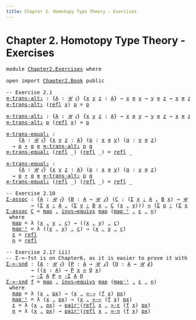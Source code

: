 ```yaml
---
title: Chapter 2. Homotopy Type Theory - Exercises
---
```


# Chapter 2. Homotopy Type Theory - Exercises

<pre class="Agda"><a id="116" class="Keyword">module</a> <a id="123" href="Chapter2.Exercises.html" class="Module">Chapter2.Exercises</a> <a id="142" class="Keyword">where</a>

<a id="149" class="Keyword">open</a> <a id="154" class="Keyword">import</a> <a id="161" href="Chapter2.Book.html" class="Module">Chapter2.Book</a> <a id="175" class="Keyword">public</a>

<a id="183" class="Comment">-- Exercise 2.1</a>
<a id="≡-trans-alt₁"></a><a id="199" href="Chapter2.Exercises.html#199" class="Function">≡-trans-alt₁</a> <a id="212" class="Symbol">:</a> <a id="214" class="Symbol">{</a><a id="215" href="Chapter2.Exercises.html#215" class="Bound">A</a> <a id="217" class="Symbol">:</a> <a id="219" href="Chapter1.Book.html#345" class="Function">𝒰</a> <a id="221" href="Chapter1.Book.html#328" class="Generalizable">𝒾</a><a id="222" class="Symbol">}</a> <a id="224" class="Symbol">{</a><a id="225" href="Chapter2.Exercises.html#225" class="Bound">x</a> <a id="227" href="Chapter2.Exercises.html#227" class="Bound">y</a> <a id="229" href="Chapter2.Exercises.html#229" class="Bound">z</a> <a id="231" class="Symbol">:</a> <a id="233" href="Chapter2.Exercises.html#215" class="Bound">A</a><a id="234" class="Symbol">}</a> <a id="236" class="Symbol">→</a> <a id="238" href="Chapter2.Exercises.html#225" class="Bound">x</a> <a id="240" href="Chapter1.Book.html#4615" class="Function Operator">≡</a> <a id="242" href="Chapter2.Exercises.html#227" class="Bound">y</a> <a id="244" class="Symbol">→</a> <a id="246" href="Chapter2.Exercises.html#227" class="Bound">y</a> <a id="248" href="Chapter1.Book.html#4615" class="Function Operator">≡</a> <a id="250" href="Chapter2.Exercises.html#229" class="Bound">z</a> <a id="252" class="Symbol">→</a> <a id="254" href="Chapter2.Exercises.html#225" class="Bound">x</a> <a id="256" href="Chapter1.Book.html#4615" class="Function Operator">≡</a> <a id="258" href="Chapter2.Exercises.html#229" class="Bound">z</a>
<a id="260" href="Chapter2.Exercises.html#199" class="Function">≡-trans-alt₁</a> <a id="273" class="Symbol">(</a><a id="274" href="Chapter1.Book.html#4575" class="InductiveConstructor">refl</a> <a id="279" href="Chapter2.Exercises.html#279" class="Bound">x</a><a id="280" class="Symbol">)</a> <a id="282" href="Chapter2.Exercises.html#282" class="Bound">p</a> <a id="284" class="Symbol">=</a> <a id="286" href="Chapter2.Exercises.html#282" class="Bound">p</a>

<a id="≡-trans-alt₂"></a><a id="289" href="Chapter2.Exercises.html#289" class="Function">≡-trans-alt₂</a> <a id="302" class="Symbol">:</a> <a id="304" class="Symbol">{</a><a id="305" href="Chapter2.Exercises.html#305" class="Bound">A</a> <a id="307" class="Symbol">:</a> <a id="309" href="Chapter1.Book.html#345" class="Function">𝒰</a> <a id="311" href="Chapter1.Book.html#328" class="Generalizable">𝒾</a><a id="312" class="Symbol">}</a> <a id="314" class="Symbol">{</a><a id="315" href="Chapter2.Exercises.html#315" class="Bound">x</a> <a id="317" href="Chapter2.Exercises.html#317" class="Bound">y</a> <a id="319" href="Chapter2.Exercises.html#319" class="Bound">z</a> <a id="321" class="Symbol">:</a> <a id="323" href="Chapter2.Exercises.html#305" class="Bound">A</a><a id="324" class="Symbol">}</a> <a id="326" class="Symbol">→</a> <a id="328" href="Chapter2.Exercises.html#315" class="Bound">x</a> <a id="330" href="Chapter1.Book.html#4615" class="Function Operator">≡</a> <a id="332" href="Chapter2.Exercises.html#317" class="Bound">y</a> <a id="334" class="Symbol">→</a> <a id="336" href="Chapter2.Exercises.html#317" class="Bound">y</a> <a id="338" href="Chapter1.Book.html#4615" class="Function Operator">≡</a> <a id="340" href="Chapter2.Exercises.html#319" class="Bound">z</a> <a id="342" class="Symbol">→</a> <a id="344" href="Chapter2.Exercises.html#315" class="Bound">x</a> <a id="346" href="Chapter1.Book.html#4615" class="Function Operator">≡</a> <a id="348" href="Chapter2.Exercises.html#319" class="Bound">z</a>
<a id="350" href="Chapter2.Exercises.html#289" class="Function">≡-trans-alt₂</a> <a id="363" href="Chapter2.Exercises.html#363" class="Bound">p</a> <a id="365" class="Symbol">(</a><a id="366" href="Chapter1.Book.html#4575" class="InductiveConstructor">refl</a> <a id="371" href="Chapter2.Exercises.html#371" class="Bound">x</a><a id="372" class="Symbol">)</a> <a id="374" class="Symbol">=</a> <a id="376" href="Chapter2.Exercises.html#363" class="Bound">p</a>

<a id="≡-trans-equal₁"></a><a id="379" href="Chapter2.Exercises.html#379" class="Function">≡-trans-equal₁</a> <a id="394" class="Symbol">:</a>
    <a id="400" class="Symbol">{</a><a id="401" href="Chapter2.Exercises.html#401" class="Bound">A</a> <a id="403" class="Symbol">:</a> <a id="405" href="Chapter1.Book.html#345" class="Function">𝒰</a> <a id="407" href="Chapter1.Book.html#328" class="Generalizable">𝒾</a><a id="408" class="Symbol">}</a> <a id="410" class="Symbol">{</a><a id="411" href="Chapter2.Exercises.html#411" class="Bound">x</a> <a id="413" href="Chapter2.Exercises.html#413" class="Bound">y</a> <a id="415" href="Chapter2.Exercises.html#415" class="Bound">z</a> <a id="417" class="Symbol">:</a> <a id="419" href="Chapter2.Exercises.html#401" class="Bound">A</a><a id="420" class="Symbol">}</a> <a id="422" class="Symbol">(</a><a id="423" href="Chapter2.Exercises.html#423" class="Bound">p</a> <a id="425" class="Symbol">:</a> <a id="427" href="Chapter2.Exercises.html#411" class="Bound">x</a> <a id="429" href="Chapter1.Book.html#4615" class="Function Operator">≡</a> <a id="431" href="Chapter2.Exercises.html#413" class="Bound">y</a><a id="432" class="Symbol">)</a> <a id="434" class="Symbol">(</a><a id="435" href="Chapter2.Exercises.html#435" class="Bound">q</a> <a id="437" class="Symbol">:</a> <a id="439" href="Chapter2.Exercises.html#413" class="Bound">y</a> <a id="441" href="Chapter1.Book.html#4615" class="Function Operator">≡</a> <a id="443" href="Chapter2.Exercises.html#415" class="Bound">z</a><a id="444" class="Symbol">)</a>
  <a id="448" class="Symbol">→</a> <a id="450" href="Chapter2.Exercises.html#423" class="Bound">p</a> <a id="452" href="Chapter2.Book.html#325" class="Function Operator">∙</a> <a id="454" href="Chapter2.Exercises.html#435" class="Bound">q</a> <a id="456" href="Chapter1.Book.html#4615" class="Function Operator">≡</a> <a id="458" href="Chapter2.Exercises.html#199" class="Function">≡-trans-alt₁</a> <a id="471" href="Chapter2.Exercises.html#423" class="Bound">p</a> <a id="473" href="Chapter2.Exercises.html#435" class="Bound">q</a>
<a id="475" href="Chapter2.Exercises.html#379" class="Function">≡-trans-equal₁</a> <a id="490" class="Symbol">(</a><a id="491" href="Chapter1.Book.html#4575" class="InductiveConstructor">refl</a> <a id="496" class="Symbol">_)</a> <a id="499" class="Symbol">(</a><a id="500" href="Chapter1.Book.html#4575" class="InductiveConstructor">refl</a> <a id="505" class="Symbol">_)</a> <a id="508" class="Symbol">=</a> <a id="510" href="Chapter1.Book.html#4575" class="InductiveConstructor">refl</a> <a id="515" class="Symbol">_</a>

<a id="≡-trans-equal₂"></a><a id="518" href="Chapter2.Exercises.html#518" class="Function">≡-trans-equal₂</a> <a id="533" class="Symbol">:</a>
    <a id="539" class="Symbol">{</a><a id="540" href="Chapter2.Exercises.html#540" class="Bound">A</a> <a id="542" class="Symbol">:</a> <a id="544" href="Chapter1.Book.html#345" class="Function">𝒰</a> <a id="546" href="Chapter1.Book.html#328" class="Generalizable">𝒾</a><a id="547" class="Symbol">}</a> <a id="549" class="Symbol">{</a><a id="550" href="Chapter2.Exercises.html#550" class="Bound">x</a> <a id="552" href="Chapter2.Exercises.html#552" class="Bound">y</a> <a id="554" href="Chapter2.Exercises.html#554" class="Bound">z</a> <a id="556" class="Symbol">:</a> <a id="558" href="Chapter2.Exercises.html#540" class="Bound">A</a><a id="559" class="Symbol">}</a> <a id="561" class="Symbol">(</a><a id="562" href="Chapter2.Exercises.html#562" class="Bound">p</a> <a id="564" class="Symbol">:</a> <a id="566" href="Chapter2.Exercises.html#550" class="Bound">x</a> <a id="568" href="Chapter1.Book.html#4615" class="Function Operator">≡</a> <a id="570" href="Chapter2.Exercises.html#552" class="Bound">y</a><a id="571" class="Symbol">)</a> <a id="573" class="Symbol">(</a><a id="574" href="Chapter2.Exercises.html#574" class="Bound">q</a> <a id="576" class="Symbol">:</a> <a id="578" href="Chapter2.Exercises.html#552" class="Bound">y</a> <a id="580" href="Chapter1.Book.html#4615" class="Function Operator">≡</a> <a id="582" href="Chapter2.Exercises.html#554" class="Bound">z</a><a id="583" class="Symbol">)</a>
  <a id="587" class="Symbol">→</a> <a id="589" href="Chapter2.Exercises.html#562" class="Bound">p</a> <a id="591" href="Chapter2.Book.html#325" class="Function Operator">∙</a> <a id="593" href="Chapter2.Exercises.html#574" class="Bound">q</a> <a id="595" href="Chapter1.Book.html#4615" class="Function Operator">≡</a> <a id="597" href="Chapter2.Exercises.html#289" class="Function">≡-trans-alt₂</a> <a id="610" href="Chapter2.Exercises.html#562" class="Bound">p</a> <a id="612" href="Chapter2.Exercises.html#574" class="Bound">q</a>
<a id="614" href="Chapter2.Exercises.html#518" class="Function">≡-trans-equal₂</a> <a id="629" class="Symbol">(</a><a id="630" href="Chapter1.Book.html#4575" class="InductiveConstructor">refl</a> <a id="635" class="Symbol">_)</a> <a id="638" class="Symbol">(</a><a id="639" href="Chapter1.Book.html#4575" class="InductiveConstructor">refl</a> <a id="644" class="Symbol">_)</a> <a id="647" class="Symbol">=</a> <a id="649" href="Chapter1.Book.html#4575" class="InductiveConstructor">refl</a> <a id="654" class="Symbol">_</a>

<a id="657" class="Comment">-- Exercise 2.10</a>
<a id="Σ-assoc"></a><a id="674" href="Chapter2.Exercises.html#674" class="Function">Σ-assoc</a> <a id="682" class="Symbol">:</a> <a id="684" class="Symbol">{</a><a id="685" href="Chapter2.Exercises.html#685" class="Bound">A</a> <a id="687" class="Symbol">:</a> <a id="689" href="Chapter1.Book.html#345" class="Function">𝒰</a> <a id="691" href="Chapter1.Book.html#328" class="Generalizable">𝒾</a><a id="692" class="Symbol">}</a> <a id="694" class="Symbol">{</a><a id="695" href="Chapter2.Exercises.html#695" class="Bound">B</a> <a id="697" class="Symbol">:</a> <a id="699" href="Chapter2.Exercises.html#685" class="Bound">A</a> <a id="701" class="Symbol">→</a> <a id="703" href="Chapter1.Book.html#345" class="Function">𝒰</a> <a id="705" href="Chapter1.Book.html#330" class="Generalizable">𝒿</a><a id="706" class="Symbol">}</a> <a id="708" class="Symbol">(</a><a id="709" href="Chapter2.Exercises.html#709" class="Bound">C</a> <a id="711" class="Symbol">:</a> <a id="713" class="Symbol">(</a><a id="714" href="Chapter1.Book.html#1647" class="Function">Σ</a> <a id="716" href="Chapter2.Exercises.html#716" class="Bound">x</a> <a id="718" href="Chapter1.Book.html#1647" class="Function">꞉</a> <a id="720" href="Chapter2.Exercises.html#685" class="Bound">A</a> <a id="722" href="Chapter1.Book.html#1647" class="Function">,</a> <a id="724" href="Chapter2.Exercises.html#695" class="Bound">B</a> <a id="726" href="Chapter2.Exercises.html#716" class="Bound">x</a><a id="727" class="Symbol">)</a> <a id="729" class="Symbol">→</a> <a id="731" href="Chapter1.Book.html#345" class="Function">𝒰</a> <a id="733" href="Chapter1.Book.html#332" class="Generalizable">𝓀</a><a id="734" class="Symbol">)</a>
        <a id="744" class="Symbol">→</a> <a id="746" class="Symbol">(</a><a id="747" href="Chapter1.Book.html#1647" class="Function">Σ</a> <a id="749" href="Chapter2.Exercises.html#749" class="Bound">x</a> <a id="751" href="Chapter1.Book.html#1647" class="Function">꞉</a> <a id="753" href="Chapter2.Exercises.html#685" class="Bound">A</a> <a id="755" href="Chapter1.Book.html#1647" class="Function">,</a> <a id="757" class="Symbol">(</a><a id="758" href="Chapter1.Book.html#1647" class="Function">Σ</a> <a id="760" href="Chapter2.Exercises.html#760" class="Bound">y</a> <a id="762" href="Chapter1.Book.html#1647" class="Function">꞉</a> <a id="764" href="Chapter2.Exercises.html#695" class="Bound">B</a> <a id="766" href="Chapter2.Exercises.html#749" class="Bound">x</a> <a id="768" href="Chapter1.Book.html#1647" class="Function">,</a> <a id="770" href="Chapter2.Exercises.html#709" class="Bound">C</a> <a id="772" class="Symbol">(</a><a id="773" href="Chapter2.Exercises.html#749" class="Bound">x</a> <a id="775" href="Chapter1.Book.html#1598" class="InductiveConstructor Operator">,</a> <a id="777" href="Chapter2.Exercises.html#760" class="Bound">y</a><a id="778" class="Symbol">)))</a> <a id="782" href="Chapter2.Book.html#8754" class="Function Operator">≃</a> <a id="784" class="Symbol">(</a><a id="785" href="Chapter1.Book.html#1647" class="Function">Σ</a> <a id="787" href="Chapter2.Exercises.html#787" class="Bound">p</a> <a id="789" href="Chapter1.Book.html#1647" class="Function">꞉</a> <a id="791" class="Symbol">(</a><a id="792" href="Chapter1.Book.html#1647" class="Function">Σ</a> <a id="794" href="Chapter2.Exercises.html#794" class="Bound">x</a> <a id="796" href="Chapter1.Book.html#1647" class="Function">꞉</a> <a id="798" href="Chapter2.Exercises.html#685" class="Bound">A</a> <a id="800" href="Chapter1.Book.html#1647" class="Function">,</a> <a id="802" href="Chapter2.Exercises.html#695" class="Bound">B</a> <a id="804" href="Chapter2.Exercises.html#794" class="Bound">x</a><a id="805" class="Symbol">)</a> <a id="807" href="Chapter1.Book.html#1647" class="Function">,</a> <a id="809" href="Chapter2.Exercises.html#709" class="Bound">C</a> <a id="811" href="Chapter2.Exercises.html#787" class="Bound">p</a><a id="812" class="Symbol">)</a>
<a id="814" href="Chapter2.Exercises.html#674" class="Function">Σ-assoc</a> <a id="822" href="Chapter2.Exercises.html#822" class="Bound">C</a> <a id="824" class="Symbol">=</a> <a id="826" href="Chapter2.Exercises.html#873" class="Function">map</a> <a id="830" href="Chapter1.Book.html#1598" class="InductiveConstructor Operator">,</a> <a id="832" href="Chapter2.Book.html#8266" class="Function">invs⇒equivs</a> <a id="844" href="Chapter2.Exercises.html#873" class="Function">map</a> <a id="848" class="Symbol">(</a><a id="849" href="Chapter2.Exercises.html#911" class="Function">map⁻¹</a> <a id="855" href="Chapter1.Book.html#1598" class="InductiveConstructor Operator">,</a> <a id="857" href="Chapter2.Exercises.html#951" class="Function">ε</a> <a id="859" href="Chapter1.Book.html#1598" class="InductiveConstructor Operator">,</a> <a id="861" href="Chapter2.Exercises.html#962" class="Function">η</a><a id="862" class="Symbol">)</a>
 <a id="865" class="Keyword">where</a>
  <a id="873" href="Chapter2.Exercises.html#873" class="Function">map</a> <a id="877" class="Symbol">=</a> <a id="879" class="Symbol">λ</a> <a id="881" class="Symbol">(</a><a id="882" href="Chapter2.Exercises.html#882" class="Bound">x</a> <a id="884" href="Chapter1.Book.html#1598" class="InductiveConstructor Operator">,</a> <a id="886" href="Chapter2.Exercises.html#886" class="Bound">y</a> <a id="888" href="Chapter1.Book.html#1598" class="InductiveConstructor Operator">,</a> <a id="890" href="Chapter2.Exercises.html#890" class="Bound">c</a><a id="891" class="Symbol">)</a> <a id="893" class="Symbol">→</a> <a id="895" class="Symbol">((</a><a id="897" href="Chapter2.Exercises.html#882" class="Bound">x</a> <a id="899" href="Chapter1.Book.html#1598" class="InductiveConstructor Operator">,</a> <a id="901" href="Chapter2.Exercises.html#886" class="Bound">y</a><a id="902" class="Symbol">)</a> <a id="904" href="Chapter1.Book.html#1598" class="InductiveConstructor Operator">,</a> <a id="906" href="Chapter2.Exercises.html#890" class="Bound">c</a><a id="907" class="Symbol">)</a>
  <a id="911" href="Chapter2.Exercises.html#911" class="Function">map⁻¹</a> <a id="917" class="Symbol">=</a> <a id="919" class="Symbol">λ</a> <a id="921" class="Symbol">((</a><a id="923" href="Chapter2.Exercises.html#923" class="Bound">x</a> <a id="925" href="Chapter1.Book.html#1598" class="InductiveConstructor Operator">,</a> <a id="927" href="Chapter2.Exercises.html#927" class="Bound">y</a><a id="928" class="Symbol">)</a> <a id="930" href="Chapter1.Book.html#1598" class="InductiveConstructor Operator">,</a> <a id="932" href="Chapter2.Exercises.html#932" class="Bound">c</a><a id="933" class="Symbol">)</a> <a id="935" class="Symbol">→</a> <a id="937" class="Symbol">(</a><a id="938" href="Chapter2.Exercises.html#923" class="Bound">x</a> <a id="940" href="Chapter1.Book.html#1598" class="InductiveConstructor Operator">,</a> <a id="942" href="Chapter2.Exercises.html#927" class="Bound">y</a> <a id="944" href="Chapter1.Book.html#1598" class="InductiveConstructor Operator">,</a> <a id="946" href="Chapter2.Exercises.html#932" class="Bound">c</a><a id="947" class="Symbol">)</a>
  <a id="951" href="Chapter2.Exercises.html#951" class="Function">ε</a> <a id="953" class="Symbol">=</a> <a id="955" href="Chapter1.Book.html#4575" class="InductiveConstructor">refl</a>
  <a id="962" href="Chapter2.Exercises.html#962" class="Function">η</a> <a id="964" class="Symbol">=</a> <a id="966" href="Chapter1.Book.html#4575" class="InductiveConstructor">refl</a>

<a id="972" class="Comment">-- Exercise 2.17 iii)</a>
<a id="994" class="Comment">-- Σ-≃-fst is on Chapter6, as it is easier to prove it with more theorems</a>
<a id="Σ-≃-snd"></a><a id="1068" href="Chapter2.Exercises.html#1068" class="Function">Σ-≃-snd</a> <a id="1076" class="Symbol">:</a> <a id="1078" class="Symbol">{</a><a id="1079" href="Chapter2.Exercises.html#1079" class="Bound">A</a> <a id="1081" class="Symbol">:</a> <a id="1083" href="Chapter1.Book.html#345" class="Function">𝒰</a> <a id="1085" href="Chapter1.Book.html#328" class="Generalizable">𝒾</a><a id="1086" class="Symbol">}</a> <a id="1088" class="Symbol">{</a><a id="1089" href="Chapter2.Exercises.html#1089" class="Bound">P</a> <a id="1091" class="Symbol">:</a> <a id="1093" href="Chapter2.Exercises.html#1079" class="Bound">A</a> <a id="1095" class="Symbol">→</a> <a id="1097" href="Chapter1.Book.html#345" class="Function">𝒰</a> <a id="1099" href="Chapter1.Book.html#330" class="Generalizable">𝒿</a><a id="1100" class="Symbol">}</a> <a id="1102" class="Symbol">{</a><a id="1103" href="Chapter2.Exercises.html#1103" class="Bound">Q</a> <a id="1105" class="Symbol">:</a> <a id="1107" href="Chapter2.Exercises.html#1079" class="Bound">A</a> <a id="1109" class="Symbol">→</a> <a id="1111" href="Chapter1.Book.html#345" class="Function">𝒰</a> <a id="1113" href="Chapter1.Book.html#332" class="Generalizable">𝓀</a><a id="1114" class="Symbol">}</a>
        <a id="1124" class="Symbol">→</a> <a id="1126" class="Symbol">((</a><a id="1128" href="Chapter2.Exercises.html#1128" class="Bound">x</a> <a id="1130" class="Symbol">:</a> <a id="1132" href="Chapter2.Exercises.html#1079" class="Bound">A</a><a id="1133" class="Symbol">)</a> <a id="1135" class="Symbol">→</a> <a id="1137" href="Chapter2.Exercises.html#1089" class="Bound">P</a> <a id="1139" href="Chapter2.Exercises.html#1128" class="Bound">x</a> <a id="1141" href="Chapter2.Book.html#8754" class="Function Operator">≃</a> <a id="1143" href="Chapter2.Exercises.html#1103" class="Bound">Q</a> <a id="1145" href="Chapter2.Exercises.html#1128" class="Bound">x</a><a id="1146" class="Symbol">)</a>
        <a id="1156" class="Symbol">→</a> <a id="1158" href="Chapter1.Book.html#1647" class="Function">-Σ</a> <a id="1161" href="Chapter2.Exercises.html#1079" class="Bound">A</a> <a id="1163" href="Chapter2.Exercises.html#1089" class="Bound">P</a> <a id="1165" href="Chapter2.Book.html#8754" class="Function Operator">≃</a> <a id="1167" href="Chapter1.Book.html#1647" class="Function">-Σ</a> <a id="1170" href="Chapter2.Exercises.html#1079" class="Bound">A</a> <a id="1172" href="Chapter2.Exercises.html#1103" class="Bound">Q</a>
<a id="1174" href="Chapter2.Exercises.html#1068" class="Function">Σ-≃-snd</a> <a id="1182" href="Chapter2.Exercises.html#1182" class="Bound">f</a> <a id="1184" class="Symbol">=</a> <a id="1186" href="Chapter2.Exercises.html#1233" class="Function">map</a> <a id="1190" href="Chapter1.Book.html#1598" class="InductiveConstructor Operator">,</a> <a id="1192" href="Chapter2.Book.html#8266" class="Function">invs⇒equivs</a> <a id="1204" href="Chapter2.Exercises.html#1233" class="Function">map</a> <a id="1208" class="Symbol">(</a><a id="1209" href="Chapter2.Exercises.html#1273" class="Function">map⁻¹</a> <a id="1215" href="Chapter1.Book.html#1598" class="InductiveConstructor Operator">,</a> <a id="1217" href="Chapter2.Exercises.html#1315" class="Function">ε</a> <a id="1219" href="Chapter1.Book.html#1598" class="InductiveConstructor Operator">,</a> <a id="1221" href="Chapter2.Exercises.html#1363" class="Function">η</a><a id="1222" class="Symbol">)</a>
 <a id="1225" class="Keyword">where</a>
  <a id="1233" href="Chapter2.Exercises.html#1233" class="Function">map</a> <a id="1237" class="Symbol">=</a> <a id="1239" class="Symbol">λ</a> <a id="1241" class="Symbol">(</a><a id="1242" href="Chapter2.Exercises.html#1242" class="Bound">x</a> <a id="1244" href="Chapter1.Book.html#1598" class="InductiveConstructor Operator">,</a> <a id="1246" href="Chapter2.Exercises.html#1246" class="Bound">px</a><a id="1248" class="Symbol">)</a> <a id="1250" class="Symbol">→</a> <a id="1252" class="Symbol">(</a><a id="1253" href="Chapter2.Exercises.html#1242" class="Bound">x</a> <a id="1255" href="Chapter1.Book.html#1598" class="InductiveConstructor Operator">,</a> <a id="1257" href="Chapter2.Book.html#8871" class="Function">≃-→</a> <a id="1261" class="Symbol">(</a><a id="1262" href="Chapter2.Exercises.html#1182" class="Bound">f</a> <a id="1264" href="Chapter2.Exercises.html#1242" class="Bound">x</a><a id="1265" class="Symbol">)</a> <a id="1267" href="Chapter2.Exercises.html#1246" class="Bound">px</a><a id="1269" class="Symbol">)</a>
  <a id="1273" href="Chapter2.Exercises.html#1273" class="Function">map⁻¹</a> <a id="1279" class="Symbol">=</a> <a id="1281" class="Symbol">λ</a> <a id="1283" class="Symbol">(</a><a id="1284" href="Chapter2.Exercises.html#1284" class="Bound">x</a> <a id="1286" href="Chapter1.Book.html#1598" class="InductiveConstructor Operator">,</a> <a id="1288" href="Chapter2.Exercises.html#1288" class="Bound">px</a><a id="1290" class="Symbol">)</a> <a id="1292" class="Symbol">→</a> <a id="1294" class="Symbol">(</a><a id="1295" href="Chapter2.Exercises.html#1284" class="Bound">x</a> <a id="1297" href="Chapter1.Book.html#1598" class="InductiveConstructor Operator">,</a> <a id="1299" href="Chapter2.Book.html#8934" class="Function">≃-←</a> <a id="1303" class="Symbol">(</a><a id="1304" href="Chapter2.Exercises.html#1182" class="Bound">f</a> <a id="1306" href="Chapter2.Exercises.html#1284" class="Bound">x</a><a id="1307" class="Symbol">)</a> <a id="1309" href="Chapter2.Exercises.html#1288" class="Bound">px</a><a id="1311" class="Symbol">)</a>
  <a id="1315" href="Chapter2.Exercises.html#1315" class="Function">ε</a> <a id="1317" class="Symbol">=</a> <a id="1319" class="Symbol">λ</a> <a id="1321" class="Symbol">(</a><a id="1322" href="Chapter2.Exercises.html#1322" class="Bound">x</a> <a id="1324" href="Chapter1.Book.html#1598" class="InductiveConstructor Operator">,</a> <a id="1326" href="Chapter2.Exercises.html#1326" class="Bound">px</a><a id="1328" class="Symbol">)</a> <a id="1330" class="Symbol">→</a> <a id="1332" href="Chapter2.Book.html#13397" class="Function">pair⁼</a><a id="1337" class="Symbol">(</a><a id="1338" href="Chapter1.Book.html#4575" class="InductiveConstructor">refl</a> <a id="1343" href="Chapter2.Exercises.html#1322" class="Bound">x</a> <a id="1345" href="Chapter1.Book.html#1598" class="InductiveConstructor Operator">,</a> <a id="1347" href="Chapter2.Book.html#9039" class="Function">≃-ε</a> <a id="1351" class="Symbol">(</a><a id="1352" href="Chapter2.Exercises.html#1182" class="Bound">f</a> <a id="1354" href="Chapter2.Exercises.html#1322" class="Bound">x</a><a id="1355" class="Symbol">)</a> <a id="1357" href="Chapter2.Exercises.html#1326" class="Bound">px</a><a id="1359" class="Symbol">)</a>
  <a id="1363" href="Chapter2.Exercises.html#1363" class="Function">η</a> <a id="1365" class="Symbol">=</a> <a id="1367" class="Symbol">λ</a> <a id="1369" class="Symbol">(</a><a id="1370" href="Chapter2.Exercises.html#1370" class="Bound">x</a> <a id="1372" href="Chapter1.Book.html#1598" class="InductiveConstructor Operator">,</a> <a id="1374" href="Chapter2.Exercises.html#1374" class="Bound">px</a><a id="1376" class="Symbol">)</a> <a id="1378" class="Symbol">→</a> <a id="1380" href="Chapter2.Book.html#13397" class="Function">pair⁼</a><a id="1385" class="Symbol">(</a><a id="1386" href="Chapter1.Book.html#4575" class="InductiveConstructor">refl</a> <a id="1391" href="Chapter2.Exercises.html#1370" class="Bound">x</a> <a id="1393" href="Chapter1.Book.html#1598" class="InductiveConstructor Operator">,</a> <a id="1395" href="Chapter2.Book.html#9189" class="Function">≃-η</a> <a id="1399" class="Symbol">(</a><a id="1400" href="Chapter2.Exercises.html#1182" class="Bound">f</a> <a id="1402" href="Chapter2.Exercises.html#1370" class="Bound">x</a><a id="1403" class="Symbol">)</a> <a id="1405" href="Chapter2.Exercises.html#1374" class="Bound">px</a><a id="1407" class="Symbol">)</a>
</pre>